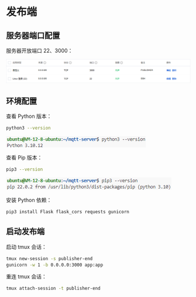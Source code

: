 # 发布端

## 服务器端口配置

服务器开放端口 22、3000：

![](assets/2024-12-20_09-52-05.png)

## 环境配置

查看 Python 版本：

```bash
python3 --version
```

![](assets/2024-12-19_16-20-46.png)

查看 Pip 版本：

```bash
pip3 --version
```

![](assets/2024-12-19_16-21-43.png)

安装 Python 依赖：

```bash
pip3 install Flask flask_cors requests gunicorn
```

## 启动发布端

启动 tmux 会话：

```bash
tmux new-session -s publisher-end
gunicorn -w 1 -b 0.0.0.0:3000 app:app
```

重连 tmux 会话：

```bash
tmux attach-session -t publisher-end
```